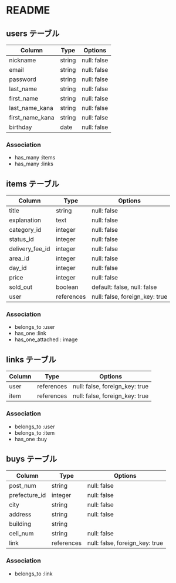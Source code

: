 # README


## users テーブル

| Column                | Type   | Options     |
| --------------------- | ------ | ----------- |
| nickname              | string | null: false |
| email                 | string | null: false |
| password              | string | null: false |
| last_name             | string | null: false |
| first_name            | string | null: false |
| last_name_kana        | string | null: false |
| first_name_kana       | string | null: false |
| birthday              | date   | null: false |

### Association

- has_many :items
- has_many :links

## items テーブル

| Column          | Type       | Options                        |
| --------------- | ---------- | ------------------------------ |
| title           | string     | null: false                    |
| explanation     | text       | null: false                    |
| category_id     | integer    | null: false                    |
| status_id       | integer    | null: false                    |
| delivery_fee_id | integer    | null: false                    |
| area_id         | integer    | null: false                    |
| day_id          | integer    | null: false                    |
| price           | integer    | null: false                    |
| sold_out        | boolean    | default: false, null: false    |
| user            | references | null: false, foreign_key: true |

### Association

- belongs_to :user
- has_one :link
- has_one_attached : image

## links テーブル

| Column | Type       | Options                        |
| ------ | ---------- | ------------------------------ |
| user   | references | null: false, foreign_key: true |
| item   | references | null: false, foreign_key: true |

### Association

- belongs_to :user
- belongs_to :item
- has_one :buy

## buys テーブル

| Column        | Type       | Options                        |
| ------------- | ---------- | ------------------------------ |
| post_num      | string     | null: false                    |
| prefecture_id | integer    | null: false                    |
| city          | string     | null: false                    |
| address       | string     | null: false                    |
| building      | string     |                                |
| cell_num      | string     | null: false                    |
| link          | references | null: false, foreign_key: true |

### Association

- belongs_to :link